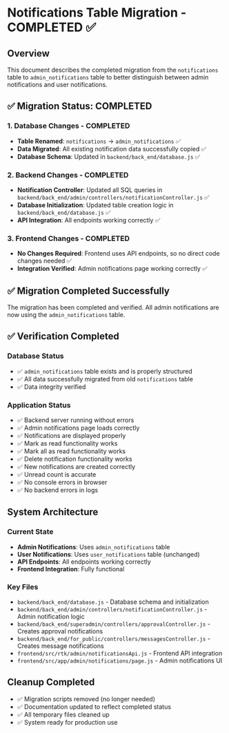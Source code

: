 # Notifications Table Migration - COMPLETED ✅

## Overview
This document describes the completed migration from the `notifications` table to `admin_notifications` table to better distinguish between admin notifications and user notifications.

## ✅ Migration Status: COMPLETED

### 1. Database Changes - COMPLETED
- **Table Renamed**: `notifications` → `admin_notifications` ✅
- **Data Migrated**: All existing notification data successfully copied ✅
- **Database Schema**: Updated in `backend/back_end/database.js` ✅

### 2. Backend Changes - COMPLETED
- **Notification Controller**: Updated all SQL queries in `backend/back_end/admin/controllers/notificationController.js` ✅
- **Database Initialization**: Updated table creation logic in `backend/back_end/database.js` ✅
- **API Integration**: All endpoints working correctly ✅

### 3. Frontend Changes - COMPLETED
- **No Changes Required**: Frontend uses API endpoints, so no direct code changes needed ✅
- **Integration Verified**: Admin notifications page working correctly ✅

## ✅ Migration Completed Successfully

The migration has been completed and verified. All admin notifications are now using the `admin_notifications` table.

## ✅ Verification Completed

### Database Status
- ✅ `admin_notifications` table exists and is properly structured
- ✅ All data successfully migrated from old `notifications` table
- ✅ Data integrity verified

### Application Status
- ✅ Backend server running without errors
- ✅ Admin notifications page loads correctly
- ✅ Notifications are displayed properly
- ✅ Mark as read functionality works
- ✅ Mark all as read functionality works
- ✅ Delete notification functionality works
- ✅ New notifications are created correctly
- ✅ Unread count is accurate
- ✅ No console errors in browser
- ✅ No backend errors in logs

## System Architecture

### Current State
- **Admin Notifications**: Uses `admin_notifications` table
- **User Notifications**: Uses `user_notifications` table (unchanged)
- **API Endpoints**: All endpoints working correctly
- **Frontend Integration**: Fully functional

### Key Files
- `backend/back_end/database.js` - Database schema and initialization
- `backend/back_end/admin/controllers/notificationController.js` - Admin notification logic
- `backend/back_end/superadmin/controllers/approvalController.js` - Creates approval notifications
- `backend/back_end/for_public/controllers/messagesController.js` - Creates message notifications
- `frontend/src/rtk/admin/notificationsApi.js` - Frontend API integration
- `frontend/src/app/admin/notifications/page.js` - Admin notifications UI

## Cleanup Completed

- ✅ Migration scripts removed (no longer needed)
- ✅ Documentation updated to reflect completed status
- ✅ All temporary files cleaned up
- ✅ System ready for production use
